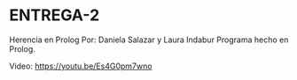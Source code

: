 # ENTREGA-2
Herencia en Prolog
Por: Daniela Salazar y Laura Indabur 
Programa hecho en Prolog.

Video: https://youtu.be/Es4G0pm7wno
